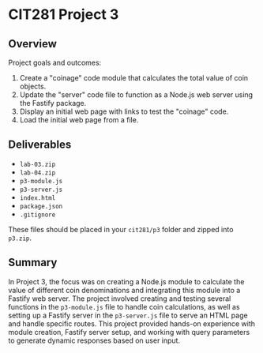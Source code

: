 # CIT281 Project 3

## Overview

Project goals and outcomes:

1. Create a "coinage" code module that calculates the total value of coin objects.
2. Update the "server" code file to function as a Node.js web server using the Fastify package.
3. Display an initial web page with links to test the "coinage" code.
4. Load the initial web page from a file.

## Deliverables

- `lab-03.zip`
- `lab-04.zip`
- `p3-module.js`
- `p3-server.js`
- `index.html`
- `package.json`
- `.gitignore`

These files should be placed in your `cit281/p3` folder and zipped into `p3.zip`.

## Summary

In Project 3, the focus was on creating a Node.js module to calculate the value of different coin denominations and integrating this module into a Fastify web server. The project involved creating and testing several functions in the `p3-module.js` file to handle coin calculations, as well as setting up a Fastify server in the `p3-server.js` file to serve an HTML page and handle specific routes. This project provided hands-on experience with module creation, Fastify server setup, and working with query parameters to generate dynamic responses based on user input.
